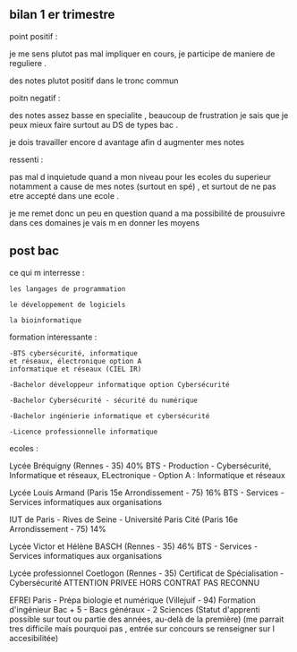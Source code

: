 ## bilan 1 er trimestre

point positif :

je me sens plutot pas mal impliquer en cours, je participe de maniere de reguliere .

des notes plutot positif dans le tronc commun 

poitn negatif :

des notes assez basse en specialite , beaucoup de frustration je sais que je peux mieux faire surtout au DS de types bac .

je dois travailler encore d avantage afin d augmenter mes notes 

ressenti :

pas mal d inquietude quand a mon niveau pour les ecoles du superieur notamment a cause de mes notes (surtout en spé) , et surtout de ne pas etre accepté dans une ecole .

je me remet donc un peu en question quand a ma possibilité de prousuivre dans ces domaines je vais m en donner les moyens

## post bac

ce qui m interresse :

	les langages de programmation

	le développement de logiciels

	la bioinformatique

formation interessante :
	
	-BTS cybersécurité, informatique
	et réseaux, électronique option A
	informatique et réseaux (CIEL IR)

	-Bachelor développeur informatique option Cybersécurité

	-Bachelor Cybersécurité - sécurité du numérique

	-Bachelor ingénierie informatique et cybersécurité

	-Licence professionnelle informatique

	
	
ecoles :

Lycée Bréquigny (Rennes - 35)     40%
BTS - Production - Cybersécurité, Informatique et réseaux, ELectronique - Option A : Informatique et réseaux

Lycée Louis Armand (Paris 15e Arrondissement - 75)   16%
BTS - Services - Services informatiques aux organisations


IUT de Paris - Rives de Seine - Université Paris Cité (Paris 16e Arrondissement - 75) 14%


Lycée Victor et Hélène BASCH (Rennes - 35)   46%
BTS - Services - Services informatiques aux organisations

Lycée professionnel Coetlogon (Rennes - 35)
Certificat de Spécialisation - Cybersécurité ATTENTION PRIVEE HORS CONTRAT PAS RECONNU 

EFREI Paris - Prépa biologie et numérique (Villejuif - 94)
Formation d'ingénieur Bac + 5 - Bacs généraux - 2 Sciences (Statut d'apprenti possible sur tout ou partie des années, au-delà de la première)
(me parrait tres difficile mais pourquoi pas , entrée sur concours se renseigner sur l accesibilitée)

